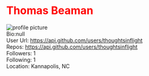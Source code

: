 # <span style= "color: red">Thomas Beaman</span>  
![profile picture](https://avatars2.githubusercontent.com/u/5571631?v=4)   
Bio:null  
User Url: https://api.github.com/users/thoughtsinflight  
Repos: https://api.github.com/users/thoughtsinflight  
Followers: 1  
Following: 1  
Location: Kannapolis, NC  